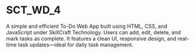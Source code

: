 # SCT_WD_4
A simple and efficient To-Do Web App built using HTML, CSS, and JavaScript under SkillCraft Technology. Users can add, edit, delete, and mark tasks as complete. It features a clean UI, responsive design, and real-time task updates—ideal for daily task management.
